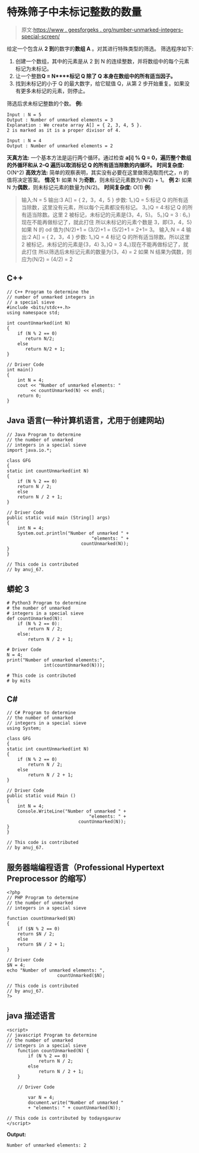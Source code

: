 # 特殊筛子中未标记整数的数量

> 原文:[https://www . geesforgeks . org/number-unmarked-integers-special-screen/](https://www.geeksforgeeks.org/number-unmarked-integers-special-sieve/)

给定一个包含从 **2 到**的数字的**数组 A** 。对其进行特殊类型的筛选。
筛选程序如下:

1.  创建一个数组，其中的元素是从 2 到 N 的连续整数，并将数组中的每个元素标记为未标记。
2.  让一个整数**Q = N****标记 **Q** 除了 Q 本身在数组中的所有适当因子。**
3.  找到未标记的小于 Q 的最大数字，给它赋值 Q，从第 2 步开始重复。如果没有更多未标记的元素，则停止。

筛选后求未标记整数的个数。
**例:**

```
Input : N = 5 
Output : Number of unmarked elements = 3
Explanation : We create array A[] = { 2, 3, 4, 5 }.
2 is marked as it is a proper divisor of 4.

Input : N = 4
Output : Number of unmarked elements = 2
```

**天真方法:**
一个基本方法是运行两个循环。通过检查 **a[i] % Q = 0，遍历整个数组的外循环和从 2–Q 遍历以取消标记 Q 的所有适当除数的内循环。**
**时间复杂度:** O(N^2)
**高效方法:**
简单的观察表明，其实没有必要在这里做筛选取而代之，n 的值将决定答案。
**情况 1:** 如果 N 为**奇数**，则未标记元素数为(N/2) + 1。
**例 2:** 如果 N 为**偶数**，则未标记元素的数量为(N/2)。
**时间复杂度:** O(1)
**例:**

> 输入:N = 5
> 输出:3
> A[] = { 2，3，4，5 }
> 步数:
> 1。)Q = 5:标记 Q 的所有适当除数，这里没有元素，所以每个元素都没有标记。
> 3。)Q = 4:标记 Q 的所有适当除数。这里 2 被标记，未标记的元素是{3，4，5}。
> 5。)Q = 3 :
> 6。)现在不能再做标记了，就此打住
> 所以未标记的元素个数是 3，即{3，4，5}
> 如果 N 的 od 值为(N/2)+1 = (3/2)+1 = (5/2)+1 = 2+1= 3。
> 输入:N = 4
> 输出:2
> A[] = { 2，3，4 }
> 步数:
> 1。)Q = 4 标记 Q 的所有适当除数。所以这里 2 被标记，未标记的元素是{3，4}
> 3。)Q = 3
> 4。)现在不能再做标记了，就此打住
> 所以筛选后未标记元素的数量为{3，4} = 2
> 如果 N 结果为偶数，则应为(N/2) = (4/2) = 2

## C++

```
// C++ Program to determine the
// number of unmarked integers in
// a special sieve
#include <bits/stdc++.h>
using namespace std;

int countUnmarked(int N)
{
    if (N % 2 == 0)
       return N/2;
    else
       return N/2 + 1;
}

// Driver Code
int main()
{
    int N = 4;
    cout << "Number of unmarked elements: "
         << countUnmarked(N) << endl;
    return 0;
}
```

## Java 语言(一种计算机语言，尤用于创建网站)

```
// Java Program to determine
// the number of unmarked
// integers in a special sieve
import java.io.*;

class GFG
{
static int countUnmarked(int N)
{
    if (N % 2 == 0)
    return N / 2;
    else
    return N / 2 + 1;
}

// Driver Code
public static void main (String[] args)
{
    int N = 4;
    System.out.println("Number of unmarked " +
                                "elements: " +
                            countUnmarked(N));
}
}

// This code is contributed
// by anuj_67.
```

## 蟒蛇 3

```
# Python3 Program to determine
# the number of unmarked
# integers in a special sieve
def countUnmarked(N):
    if (N % 2 == 0):
        return N / 2;
    else:
        return N / 2 + 1;

# Driver Code
N = 4;
print("Number of unmarked elements:",
              int(countUnmarked(N)));

# This code is contributed
# by mits
```

## C#

```
// C# Program to determine
// the number of unmarked
// integers in a special sieve
using System;

class GFG
{
static int countUnmarked(int N)
{
    if (N % 2 == 0)
        return N / 2;
    else
        return N / 2 + 1;
}

// Driver Code
public static void Main ()
{
    int N = 4;
    Console.WriteLine("Number of unmarked " +
                               "elements: " +
                           countUnmarked(N));
}
}

// This code is contributed
// by anuj_67.
```

## 服务器端编程语言（Professional Hypertext Preprocessor 的缩写）

```
<?php
// PHP Program to determine
// the number of unmarked
// integers in a special sieve

function countUnmarked($N)
{
    if ($N % 2 == 0)
    return $N / 2;
    else
    return $N / 2 + 1;
}

// Driver Code
$N = 4;
echo "Number of unmarked elements: ",
                   countUnmarked($N);

// This code is contributed
// by anuj_67.
?>
```

## java 描述语言

```
<script>
// javascript Program to determine
// the number of unmarked
// integers in a special sieve
    function countUnmarked(N) {
        if (N % 2 == 0)
            return N / 2;
        else
            return N / 2 + 1;
    }

    // Driver Code

        var N = 4;
        document.write("Number of unmarked "
        + "elements: " + countUnmarked(N));

// This code is contributed by todaysgaurav
</script>
```

**Output:** 

```
Number of unmarked elements: 2
```